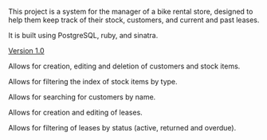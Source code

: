 This project is a system for the manager of a bike rental store, designed to help them keep track of their stock, customers, and current and past leases.

It is built using PostgreSQL, ruby, and sinatra.


[Version 1.0](https://github.com/jennarchibald/bike_rental_project/tree/67867fd0ae6a306d1a6af637e1c3da2b8c8a8868)

Allows for creation, editing and deletion of customers and stock items.

Allows for filtering the index of stock items by type.

Allows for searching for customers by name.

Allows for creation and editing of leases.

Allows for filtering of leases by status (active, returned and overdue).
